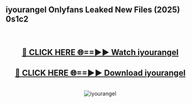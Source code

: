 <h2>iyourangel Onlyfans Leaked New Files (2025) 0s1c2</h2>
<br>
<div align="center">
<h2><a href="https://mediafiles.top/iyourangel&ref=git" rel="nofollow">🔴 CLICK HERE 🌐==►► Watch iyourangel</a></h2>
<h2><a href="https://mediafiles.top/iyourangel&ref=git" rel="nofollow">🔴 CLICK HERE 🌐==►► Download iyourangel</a></h2>
<br>
<a href="https://mediafiles.top/iyourangel&ref=git" rel="nofollow" data-target="animated-image.originalLink"><img src="https://i.ibb.co.com/xMMVF88/686577567.gif" alt="iyourangel" style="max-width: 100%; display: inline-block;" data-target="animated-image.originalImage"></a>
</div>
<br>
<br>